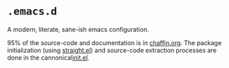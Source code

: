 # `.emacs.d`

A modern, literate, sane-ish emacs configuration. 

95% of the source-code and documentation is in [chaffin.org](/chaffin.org). The package initialization (using [straight.el](https://github.com/raxod502/straight.el)) and source-code extraction processes are done in the cannonical[init.el](/init.el).

